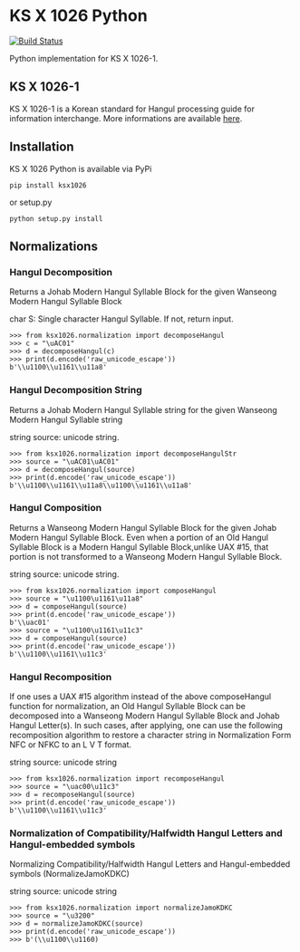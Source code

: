 # KS X 1026 Python
[![Build Status](https://travis-ci.org/Pusnow/KS-X-1026-Python.svg?branch=master)](https://travis-ci.org/Pusnow/KS-X-1026-Python)

Python implementation for KS X 1026-1.


## KS X 1026-1
KS X 1026-1 is a Korean standard for  Hangul processing guide for information interchange. More informations are available [here](http://www.unicode.org/L2/L2008/08225-n3422.pdf).

## Installation
KS X 1026 Python is available via PyPi

    pip install ksx1026

or setup.py

    python setup.py install


## Normalizations

### Hangul Decomposition
Returns a Johab Modern Hangul Syllable Block for the given Wanseong Modern Hangul Syllable Block

char S: Single character Hangul Syllable. If not, return input.

    >>> from ksx1026.normalization import decomposeHangul
    >>> c = "\uAC01"
    >>> d = decomposeHangul(c)
    >>> print(d.encode('raw_unicode_escape'))
    b'\\u1100\\u1161\\u11a8'

### Hangul Decomposition String
Returns a Johab Modern Hangul Syllable string for the given Wanseong Modern Hangul Syllable string

string source: unicode string.

    >>> from ksx1026.normalization import decomposeHangulStr
    >>> source = "\uAC01\uAC01"
    >>> d = decomposeHangul(source)
    >>> print(d.encode('raw_unicode_escape'))
    b'\\u1100\\u1161\\u11a8\\u1100\\u1161\\u11a8'

### Hangul Composition

Returns a Wanseong Modern Hangul Syllable Block for the given Johab Modern Hangul Syllable Block. Even when a portion of an Old Hangul Syllable Block is a Modern Hangul Syllable Block,unlike UAX #15, that portion is not transformed to a Wanseong Modern Hangul Syllable Block.

string source: unicode string.

    >>> from ksx1026.normalization import composeHangul
    >>> source = "\u1100\u1161\u11a8"
    >>> d = composeHangul(source)
    >>> print(d.encode('raw_unicode_escape'))
    b'\\uac01'
    >>> source = "\u1100\u1161\u11c3"
    >>> d = composeHangul(source)
    >>> print(d.encode('raw_unicode_escape'))
    b'\\u1100\\u1161\\u11c3'

### Hangul Recomposition

If one uses a UAX #15 algorithm instead of the above composeHangul function for normalization, an Old Hangul Syllable Block can be decomposed into a Wanseong Modern Hangul Syllable Block and Johab Hangul Letter(s). In such cases, after applying, one can use the following recomposition algorithm to restore a character string in Normalization Form NFC or NFKC to an L V T format.
 
string source: unicode string

    >>> from ksx1026.normalization import recomposeHangul
    >>> source = "\uac00\u11c3"
    >>> d = recomposeHangul(source)
    >>> print(d.encode('raw_unicode_escape'))
    b'\\u1100\\u1161\\u11c3'

### Normalization of Compatibility/Halfwidth Hangul Letters and Hangul-embedded symbols

Normalizing Compatibility/Halfwidth Hangul Letters and Hangul-embedded symbols (NormalizeJamoKDKC)

string source: unicode string

    >>> from ksx1026.normalization import normalizeJamoKDKC
    >>> source = "\u3200"
    >>> d = normalizeJamoKDKC(source)
    >>> print(d.encode('raw_unicode_escape'))
    >>> b'(\\u1100\\u1160)

